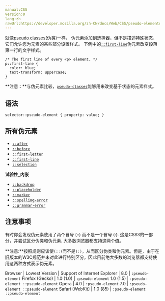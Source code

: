 ```yaml
---
manual:CSS
version:0
lang:zh
rawUrl:https://developer.mozilla.org/zh-CN/docs/Web/CSS/pseudo-elements
---
```






就像[pseudo classes](%28281 "")(伪类)一样， 伪元素添加到选择器，但不是描述特殊状态，它们允许您为元素的某些部分设置样式。 下例中的[`::first-line`](%27930 "::first-line CSS pseudo-element （CSS伪元素）在某 block-level element （块级元素）的第一行应用样式。第一行的长度取决于很多因素，包括元素宽度，文档宽度和文本的文字大小。")伪元素改变段落第一行的文字样式。


```
/* The first line of every <p> element. */
p::first-line {
  color: blue;
  text-transform: uppercase;
}
```


**注意：**与伪元素比较，[`pseudo-classes`](%32770 "CSS伪类是添加到选择器的关键字，指定要选择的元素的特殊状态。例如，:hover 将在用户悬停在选择器指定的元素上时应用样式。")能够用来改变基于状态的元素样式。






## 语法<a name="语法"></a>

```
selector::pseudo-element { property: value; }
```

## 所有伪元素<a name="所有伪元素"></a>

* [`::after`](%26456 "CSS伪元素::after用来创建一个伪元素，做为已选中元素的最后一个子元素。通常会配合content属性来为该元素添加装饰内容。这个虚拟元素默认是行内元素。")
* [`::before`](%26455 "常通过 content 属性来为一个元素添加修饰性的内容。")
* [`::first-letter`](%27929 "CSS 伪元素 ::first-letter会选中某 block-level element（块级元素）第一行的第一个字母，并且文字所处的行之前没有其他内容（如图片和内联的表格） 。")
* [`::first-line`](%27930 "::first-line CSS pseudo-element （CSS伪元素）在某 block-level element （块级元素）的第一行应用样式。第一行的长度取决于很多因素，包括元素宽度，文档宽度和文本的文字大小。")
* [`::selection`](%28179 "::selection CSS伪元素应用于文档中被用户高亮的部分（比如使用鼠标或其他选择设备选中的部分）。")


**试验性_内嵌**


* [`::backdrop`](%27804 "::backdrop CSS 伪元素 是在任何处于全屏模式的元素下的即刻渲染的盒子（并且在所有其他在堆中的层级更低的元素之上）。")<i></i>
* [`::placeholder`](%28128 "伪元素::placeholder可以选择一个表单元素的占位文本，它允许开发者和设计师自定义占位文本的样式。")<i></i>
* [`::marker`](%28291 " ::marker CSS 伪元素 选择列表的前置标记，一般包含着重符号或数字。")<i></i>
* [`::spelling-error`](%28292 "::spelling-error CSS 伪元素 表示浏览器标记为不正确拼写的文本段。")<i></i>
* [`::grammar-error`](%28290 "::grammar-error伪元素应用于浏览器标识为语法错误的文本段")<i></i>

## 注意事项<a name="注意事项"></a>


有时你会发现伪元素使用了两个冒号 (::) 而不是一个冒号 (:). 这是CSS3的一部分，并尝试区分伪类和伪元素. 大多数浏览器都支持这两个值。



**注意:**按照规则应该使`(::)`而不是`(:)`，从而区分伪类和伪元素。但是，由于在旧版本的W3C规范并未对此进行特别区分，因此目前绝大多数的浏览器都支持使用这两种方式表示伪元素。



Browser | Lowest Version | Support of 
Internet Explorer | 8.0 | `:pseudo-element` 
Firefox (Gecko) | 1.0 (1.0) | `:pseudo-element` 
1.0 (1.5) | `:pseudo-element ::pseudo-element` 
Opera | 4.0 | `:pseudo-element` 
7.0 | `:pseudo-element ::pseudo-element` 
Safari (WebKit) | 1.0 (85) | `:pseudo-element ::pseudo-element` 








